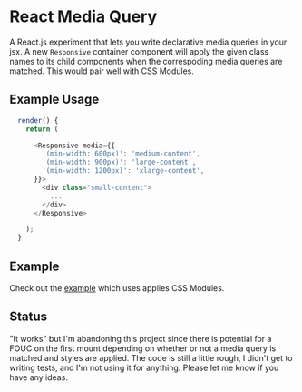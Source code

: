 
# React Media Query

A React.js experiment that lets you write declarative media queries in your jsx. A new `Responsive` container component will apply the given class names to its child components when the correspoding media queries are matched. This would pair well with CSS Modules.

## Example Usage

```js
  render() {
    return (

      <Responsive media={{
        '(min-width: 600px)': 'medium-content',
        '(min-width: 900px)': 'large-content',
        '(min-width: 1200px)': 'xlarge-content',
      }}>
        <div class="small-content">
          ...
        </div>
      </Responsive>

    );
  }
```

## Example

Check out the [example](https://github.com/delambo/react-mediaquery/blob/master/example) which uses applies CSS Modules.

## Status

"It works" but I'm abandoning this project since there is potential for a FOUC on the first mount depending on whether or not a media query is matched and styles are applied. The code is still a little rough, I didn't get to writing tests, and I'm not using it for anything. Please let me know if you have any ideas.
